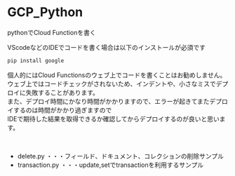 # GCP_Python
pythonでCloud Functionを書く

VScodeなどのIDEでコードを書く場合は以下のインストールが必須です

``` cmd
pip install google
```

個人的にはCloud Functionsのウェブ上でコードを書くことはお勧めしません。<br>
ウェブ上ではコードチェックがされないため、インデントや、小さなミスでデプロイに失敗することがあります。<br>
また、デプロイ時間にかなり時間がかかりますので、エラーが起きてまたデプロイするのは時間がかかり過ぎますので<br>
IDEで期待した結果を取得できるか確認してからデプロイするのが良いと思います。

<br>

- delete.py ・・・フィールド、ドキュメント、コレクションの削除サンプル
- transaction.py ・・・update,setでtransactionを利用するサンプル
